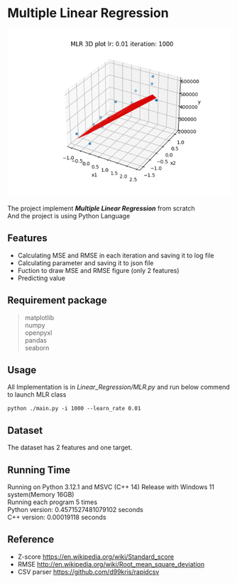 # Multiple Linear Regression

![MLR figure](./Screenshot/MLR.png)

The project implement ***Multiple Linear Regression*** from scratch<br/>
And the project is using Python Language<br/>

## Features
- Calculating MSE and RMSE in each iteration and saving it to log file<br/>
- Calculating parameter and saving it to json file<br/>
- Fuction to draw MSE and RMSE figure (only 2 features)<br/>
- Predicting value<br/>

## Requirement package
> matplotlib<br/>
> numpy<br/>
> openpyxl<br/>
> pandas<br/>
> seaborn<br/>

## Usage
All Implementation is in *Linear_Regression/MLR.py* and run below commend to launch MLR class<br/>
```shell
python ./main.py -i 1000 --learn_rate 0.01
```

## Dataset
The dataset has 2 features and one target.<br>

## Running Time
Running on Python 3.12.1 and MSVC (C++ 14) Release with Windows 11 system(Memory 16GB)<br/>
Running each program 5 times<br/>
Python version: 0.4571527481079102 seconds<br/>
C++ version: 0.00019118 seconds<br/>

## Reference
- Z-score https://en.wikipedia.org/wiki/Standard_score<br/>
- RMSE http://en.wikipedia.org/wiki/Root_mean_square_deviation<br/>
- CSV parser https://github.com/d99kris/rapidcsv

